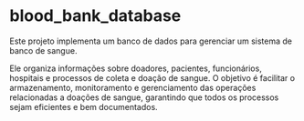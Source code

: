 # blood_bank_database

  Este projeto implementa um banco de dados para gerenciar um sistema de banco de sangue. 
  
  Ele organiza informações sobre doadores, pacientes, funcionários, hospitais e processos de coleta e doação de sangue. O objetivo é facilitar o armazenamento, monitoramento e gerenciamento das operações relacionadas a doações de sangue, garantindo que todos os processos sejam eficientes e bem documentados.

